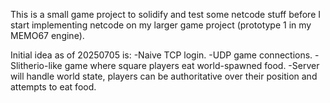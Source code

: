 This is a small game project to solidify and test some netcode stuff before I
start implementing netcode on my larger game project (prototype 1 in my MEMO67
engine).


Initial idea as of 20250705 is:
  -Naive TCP login.
  -UDP game connections.
  -Slitherio-like game where square players eat world-spawned food.
  -Server will handle world state, players can be authoritative over their
  position and attempts to eat food.
  

